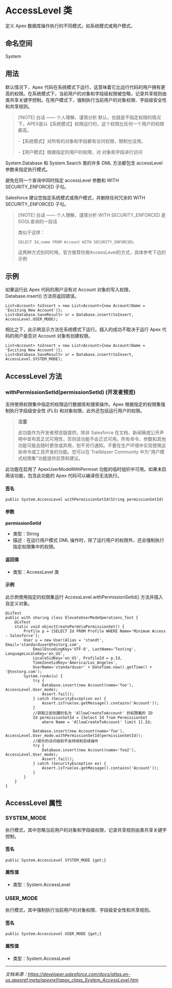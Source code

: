 # AccessLevel 类

定义 Apex 数据库操作执行的不同模式，如系统模式或用户模式。

## 命名空间

System

## 用法

默认情况下，Apex 代码在系统模式下运行，这意味着它比运行代码的用户拥有更高的权限。在系统模式下，当前用户的对象和字段级权限被忽略，记录共享规则由类共享关键字控制。在用户模式下，强制执行当前用户的对象权限、字段级安全性和共享规则。

> [!NOTE] 白话 —— 个人理解，谨慎分析
> 默认，也就是不指定权限的情况下，APEX是以【系统模式】权限运行的，这个权限比任何一个用户的权限都高。
> 
> -【系统模式】对所有的对象和字段都有访问权限，限制也没用。
> 
> -【用户模式】根据指定的用户的权限，对 对象和字段进行访问

System.Database 和 System.Search 类的许多 DML 方法都包含 accessLevel 参数来指定执行模式。

避免在同一个查询中同时指定 accessLevel 参数和 WITH SECURITY_ENFORCED 子句。

Salesforce 建议您指定系统模式或用户模式，并删除任何冗余的 WITH SECURITY_ENFORCED 子句。

> [!NOTE] 白话 —— 个人理解，谨慎分析
> WITH SECURITY_ENFORCED 是SOQL查询的一段话
> 
> 类似于这样：
> ```apex
> SELECT Id,name FROM Account WITH SECURITY_ENFORCED;
> ``` 
>
> 这两种方式别同时用，官方推荐你用AccessLevel的方式，具体参考下边的示例

## 示例

如果运行此 Apex 代码的用户没有对 Account 对象的写入权限，Database.insert() 方法将返回错误。

```apex
List<Account> toInsert = new List<Account>{new Account(Name = 'Exciting New Account')};
List<Database.SaveResult> sr = Database.insert(toInsert, AccessLevel.USER_MODE);
```

相比之下，此示例显示方法在系统模式下运行。插入的成功不取决于运行 Apex 代码的用户是否对 Account 对象有创建权限。

```apex
List<Account> toInsert = new List<Account>{new Account(Name = 'Exciting New Account')};
List<Database.SaveResult> sr = Database.insert(toInsert, AccessLevel.SYSTEM_MODE);
```

## AccessLevel 方法

### withPermissionSetId(permissionSetId) (开发者预览)

支持使用权限集中指定的权限运行数据库和搜索操作。Apex 根据指定的权限集强制执行字段级安全性 (FLS) 和对象权限，此外还包括运行用户的权限。

> **注意**
>
> 此功能作为开发者预览版提供。除非 Salesforce 在文档、新闻稿或公开声明中宣布其正式可用性，否则该功能不会正式可用。所有命令、参数和其他功能可能会随时更改或弃用，恕不另行通知。不要在生产环境中实现使用这些命令或工具开发的功能。您可以在 Trailblazer Community 中为"用户模式权限集"功能提供反馈和建议。

此功能在启用了 ApexUserModeWithPermset 功能的临时组织中可用。如果未启用该功能，包含此功能的 Apex 代码可以编译但无法执行。

#### 签名

```apex
public System.AccessLevel withPermissionSetId(String permissionSetId)
```

#### 参数

**permissionSetId**
- 类型：String
- 描述：在运行用户模式 DML 操作时，除了运行用户的权限外，还会强制执行指定权限集中的权限。

#### 返回值

- 类型：AccessLevel 类

#### 示例

此示例使用指定的权限集运行 AccessLevel.withPermissionSetId() 方法并插入自定义对象。

```apex
@isTest
public with sharing class ElevateUserModeOperations_Test {
    @isTest
    static void objectCreatePermViaPermissionSet() {
        Profile p = [SELECT Id FROM Profile WHERE Name='Minimum Access - Salesforce'];
        User u = new User(Alias = 'standt', Email='standarduser@testorg.com',
            EmailEncodingKey='UTF-8', LastName='Testing', LanguageLocaleKey='en_US',
            LocaleSidKey='en_US', ProfileId = p.Id,
            TimeZoneSidKey='America/Los_Angeles',
            UserName='standarduser' + DateTime.now().getTime() + '@testorg.com');
        System.runAs(u) {
            try { 
                Database.insert(new Account(name='foo'), AccessLevel.User_mode); 
                Assert.fail(); 
            } catch (SecurityException ex) { 
                Assert.isTrue(ex.getMessage().contains('Account'));
            }
            //获取之前创建的名为 'AllowCreateToAccount' 的权限集的 ID
            Id permissionSetId = [Select Id from PermissionSet 
                where Name = 'AllowCreateToAccount' limit 1].Id;
            
            Database.insert(new Account(name='foo'), AccessLevel.User_mode.withPermissionSetId(permissionSetId));
            //提升的访问级别不会持续到后续操作
            try { 
                Database.insert(new Account(name='foo2'), AccessLevel.User_mode); 
                Assert.fail(); 
            } catch (SecurityException ex) { 
                Assert.isTrue(ex.getMessage().contains('Account')); 
            } 
        } 
    } 
}
```

## AccessLevel 属性

### SYSTEM_MODE

执行模式，其中忽略当前用户的对象和字段级权限，记录共享规则由类共享关键字控制。

#### 签名

```apex
public System.AccessLevel SYSTEM_MODE {get;}
```

#### 属性值

- 类型：System.AccessLevel

### USER_MODE

执行模式，其中强制执行当前用户的对象权限、字段级安全性和共享规则。

#### 签名

```apex
public System.AccessLevel USER_MODE {get;}
```

#### 属性值

- 类型：System.AccessLevel

---

*文档来源：https://developer.salesforce.com/docs/atlas.en-us.apexref.meta/apexref/apex_class_System_AccessLevel.htm*
